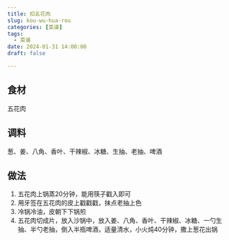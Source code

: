 ```yaml
---
title: 扣五花肉
slug: kou-wu-hua-rou
categories: [菜谱]
tags:
  - 菜谱
date: 2024-01-31 14:00:00
draft: false

---
```


## 食材
五花肉

## 调料
葱、姜、八角、香叶、干辣椒、冰糖、生抽、老抽、啤酒

## 做法
1. 五花肉上锅蒸20分钟，能用筷子戳入即可
2. 用牙签在五花肉的皮上戳戳戳，抹点老抽上色
3. 冷锅冷油，皮朝下下锅煎
4. 五花肉切成片，放入沙锅中，放入姜、八角、香叶、干辣椒、冰糖、一勺生抽、半勺老抽，倒入半瓶啤酒，适量清水，小火炖40分钟，撒上葱花出锅
